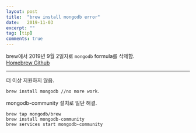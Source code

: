 ```yaml
---
layout: post
title:  "brew install mongodb error"
date:   2019-11-03
excerpt: ""
tag: [tip]
comments: true
---
```


brew에서 2019년 9월 2일자로 ```mongodb``` formula를 삭제함.  
[Homebrew Github](https://github.com/Homebrew/homebrew-core/pull/43770)  
* * *  
더 이상 지원하지 않음.
```
brew install mongodb //no more work.
```

mongodb-community 설치로 일단 해결.
```
brew tap mongodb/brew
brew install mongodb-community
brew services start mongodb-community
```
